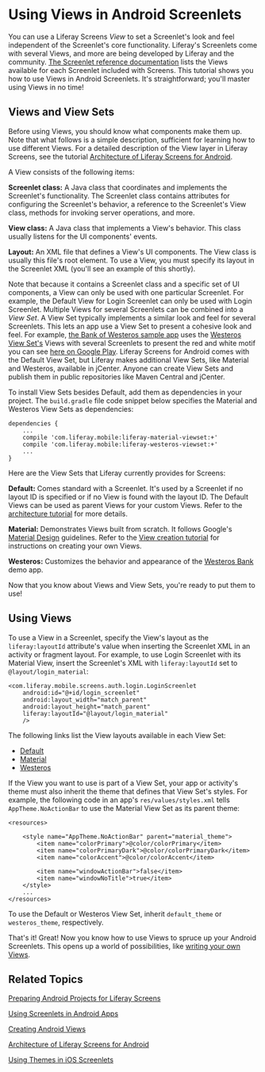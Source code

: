 # Using Views in Android Screenlets [](id=using-views-in-android-screenlets)

You can use a Liferay Screens *View* to set a Screenlet's look and feel 
independent of the Screenlet's core functionality. Liferay's Screenlets come 
with several Views, and more are being developed by Liferay and the community. 
[The Screenlet reference documentation](/develop/reference/-/knowledge_base/7-0/screenlets-in-liferay-screens-for-android) 
lists the Views available for each Screenlet included with Screens. This 
tutorial shows you how to use Views in Android Screenlets. It's straightforward; 
you'll master using Views in no time! 

## Views and View Sets [](id=views-and-view-sets)

Before using Views, you should know what components make them up. Note that what 
follows is a simple description, sufficient for learning how to use different 
Views. For a detailed description of the View layer in Liferay Screens, see the 
tutorial 
[Architecture of Liferay Screens for Android](/develop/tutorials/-/knowledge_base/7-0/architecture-of-liferay-screens-for-android). 

A View consists of the following items: 

**Screenlet class:** A Java class that coordinates and implements the
Screenlet's functionality. The Screenlet class contains attributes for
configuring the Screenlet's behavior, a reference to the Screenlet's View class,
methods for invoking server operations, and more. 

**View class:** A Java class that implements a View's behavior. This class
usually listens for the UI components' events. 

**Layout:** An XML file that defines a View's UI components. The View class is
usually this file's root element. To use a View, you must specify its layout in
the Screenlet XML (you'll see an example of this shortly). 

Note that because it contains a Screenlet class and a specific set of UI 
components, a View can only be used with one particular Screenlet. For example, 
the Default View for Login Screenlet can only be used with Login Screenlet. 
Multiple Views for several Screenlets can be combined into a *View Set*. A View 
Set typically implements a similar look and feel for several Screenlets. This 
lets an app use a View Set to present a cohesive look and feel. For example, 
[the Bank of Westeros sample app](https://github.com/liferay/liferay-screens/tree/master/android/samples/bankofwesteros) 
uses the 
[Westeros View Set's](https://github.com/liferay/liferay-screens/tree/master/android/viewsets/westeros/src/main) 
Views with several Screenlets to present the red and white motif you can see 
[here on Google Play](https://play.google.com/store/apps/details?id=com.liferay.mobile.screens.bankofwesteros). 
Liferay Screens for Android comes with the Default View Set, but Liferay makes
additional View Sets, like Material and Westeros, available in jCenter. Anyone
can create View Sets and publish them in public repositories like Maven Central
and jCenter. 

To install View Sets besides Default, add them as dependencies in your project. 
The `build.gradle` file code snippet below specifies the Material and Westeros 
View Sets as dependencies: 

    dependencies {
        ...
        compile 'com.liferay.mobile:liferay-material-viewset:+'
        compile 'com.liferay.mobile:liferay-westeros-viewset:+'	
        ...
    }

Here are the View Sets that Liferay currently provides for Screens: 

**Default:** Comes standard with a Screenlet. It's used by a Screenlet if no
layout ID is specified or if no View is found with the layout ID. The Default
Views can be used as parent Views for your custom Views. Refer to the
[architecture tutorial](/develop/tutorials/-/knowledge_base/7-0/architecture-of-liferay-screens-for-android)
for more details. 

**Material:** Demonstrates Views built from scratch. It follows Google's
[Material Design](https://developer.android.com/design/material/index.html)
guidelines. Refer to the 
[View creation tutorial](/develop/tutorials/-/knowledge_base/7-0/creating-android-views) for
instructions on creating your own Views. 

**Westeros:** Customizes the behavior and appearance of the 
[Westeros Bank](https://github.com/liferay/liferay-screens/tree/master/android/samples/bankofwesteros)
demo app. 

Now that you know about Views and View Sets, you're ready to put them to use! 

## Using Views [](id=using-views)

To use a View in a Screenlet, specify the View's layout as the 
`liferay:layoutId` attribute's value when inserting the Screenlet XML in an 
activity or fragment layout. For example, to use Login Screenlet with its 
Material View, insert the Screenlet's XML with `liferay:layoutId` set to 
`@layout/login_material`: 

    <com.liferay.mobile.screens.auth.login.LoginScreenlet
        android:id="@+id/login_screenlet"
        android:layout_width="match_parent"
        android:layout_height="match_parent"
        liferay:layoutId="@layout/login_material"
        />

The following links list the View layouts available in each View Set: 

- [Default](https://github.com/liferay/liferay-screens/tree/master/android/library/src/main/res/layout)
- [Material](https://github.com/liferay/liferay-screens/tree/master/android/viewsets/material/src/main/res/layout)
- [Westeros](https://github.com/liferay/liferay-screens/tree/master/android/viewsets/westeros/src/main/res/layout)

If the View you want to use is part of a View Set, your app or activity's theme 
must also inherit the theme that defines that View Set's styles. For example, 
the following code in an app's `res/values/styles.xml` tells 
`AppTheme.NoActionBar` to use the Material View Set as its parent theme: 

    <resources>

        <style name="AppTheme.NoActionBar" parent="material_theme">
            <item name="colorPrimary">@color/colorPrimary</item>
            <item name="colorPrimaryDark">@color/colorPrimaryDark</item>
            <item name="colorAccent">@color/colorAccent</item>

            <item name="windowActionBar">false</item>
            <item name="windowNoTitle">true</item>
        </style>
        ...
    </resources>

To use the Default or Westeros View Set, inherit `default_theme` or 
`westeros_theme`, respectively. 

That's it! Great! Now you know how to use Views to spruce up your Android 
Screenlets. This opens up a world of possibilities, like 
[writing your own Views](/develop/tutorials/-/knowledge_base/7-0/creating-android-views). 

## Related Topics [](id=related-topics)

[Preparing Android Projects for Liferay Screens](/develop/tutorials/-/knowledge_base/7-0/preparing-android-projects-for-liferay-screens)

[Using Screenlets in Android Apps](/develop/tutorials/-/knowledge_base/7-0/using-screenlets-in-android-apps)

[Creating Android Views](/develop/tutorials/-/knowledge_base/7-0/creating-android-views)

[Architecture of Liferay Screens for Android](/develop/tutorials/-/knowledge_base/7-0/architecture-of-liferay-screens-for-android)

[Using Themes in iOS Screenlets](/develop/tutorials/-/knowledge_base/7-0/using-themes-in-ios-screenlets)
